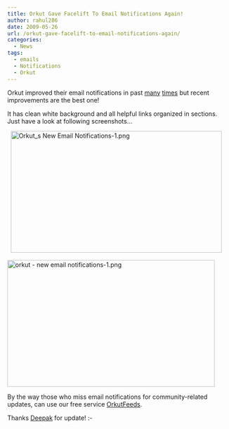 ```yaml
---
title: Orkut Gave Facelift To Email Notifications Again!
author: rahul286
date: 2009-05-26
url: /orkut-gave-facelift-to-email-notifications-again/
categories:
  - News
tags:
  - emails
  - Notifications
  - Orkut
---
```

Orkut improved their email notifications in past [many][1] [times][2] but recent improvements are the best one!

It has clean white background and all helpful links organized in sections. Just have a look at following screenshots&#8230;

&nbsp;&nbsp;<img class="wp-image-51328" src="http://cdn.devilsworkshop.org/files/2009/05/orkut-s-new-email-notifications-1.png" width="480" height="277" alt="Orkut_s New Email Notifications-1.png" />

<img src="http://cdn.devilsworkshop.org/files/2009/05/orkut-new-email-notifications-1.png" width="472" height="289" alt="orkut - new email notifications-1.png" />

By the way those who miss email notifications for community-related updates, can use our free service <a href="http://www.orkutfeeds.com/" onclick="_gaq.push(['_trackEvent', 'outbound-article', 'http://www.orkutfeeds.com/', 'OrkutFeeds']);" >OrkutFeeds</a>.

Thanks <a href="http://www.mobilegyaan.com/" onclick="_gaq.push(['_trackEvent', 'outbound-article', 'http://www.mobilegyaan.com/', 'Deepak']);" >Deepak</a> for update! <img src="http://devilsworkshop.org/wp-includes/images/smilies/simple-smile.png" alt=":-)" class="wp-smiley" style="height: 1em; max-height: 1em;" />

 [1]: http://devilsworkshop.org/orkut-email-notification/
 [2]: http://devilsworkshop.org/orkut-scrap-notification-emails-just-got-better/
